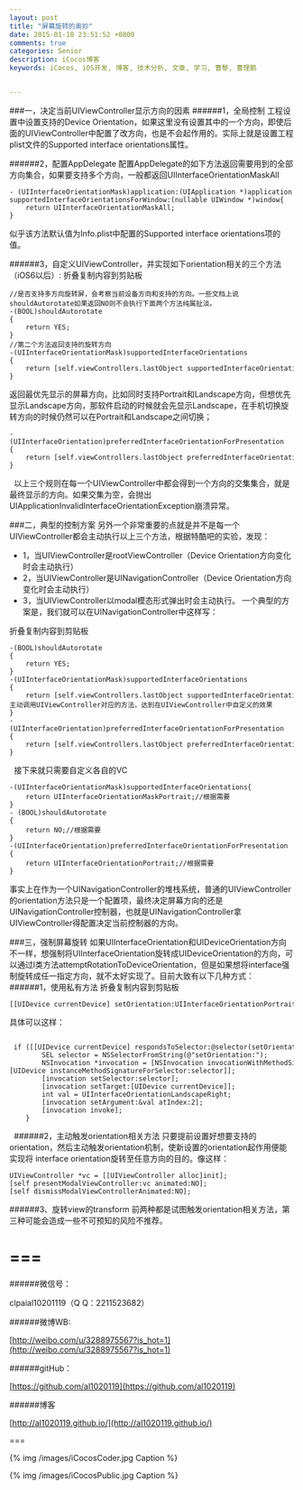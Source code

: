 ```yaml
---
layout: post
title: "屏幕旋转的奥妙"
date: 2015-01-10 23:51:52 +0800
comments: true
categories: Senior
description: iCocos博客
keywords: iCocos, iOS开发, 博客, 技术分析, 文章, 学习, 曹黎, 曹理鹏


---
```



###一，决定当前UIViewController显示方向的因素
######1，全局控制
工程设置中设置支持的Device Orientation，如果这里没有设置其中的一个方向，即使后面的UIViewController中配置了改方向，也是不会起作用的。实际上就是设置工程plist文件的Supported interface orientations属性。

######2，配置AppDelegate
配置AppDelegate的如下方法返回需要用到的全部方向集合，如果要支持多个方向，一般都返回UIInterfaceOrientationMaskAll

	- (UIInterfaceOrientationMask)application:(UIApplication *)application supportedInterfaceOrientationsForWindow:(nullable UIWindow *)window{
		return UIInterfaceOrientationMaskAll;
	}
似乎该方法默认值为Info.plist中配置的Supported interface orientations项的值。

######3，自定义UIViewController，并实现如下orientation相关的三个方法（iOS6以后）:
折叠复制内容到剪贴板

	//是否支持多方向旋转屏，会考察当前设备方向和支持的方向。一些文档上说shouldAutorotate如果返回NO则不会执行下面两个方法纯属扯淡。  
	-(BOOL)shouldAutorotate  
	{  
	    return YES;  
	}  
	//第二个方法返回支持的旋转方向  
	-(UIInterfaceOrientationMask)supportedInterfaceOrientations  
	{  
	    return [self.viewControllers.lastObject supportedInterfaceOrientations];  
	}  
返回最优先显示的屏幕方向，比如同时支持Portrait和Landscape方向，但想优先显示Landscape方向，那软件启动的时候就会先显示Landscape，在手机切换旋转方向的时候仍然可以在Portrait和Landscape之间切换；  

	-(UIInterfaceOrientation)preferredInterfaceOrientationForPresentation  
	{  
	    return [self.viewControllers.lastObject preferredInterfaceOrientationForPresentation];  
	}  
 
以上三个规则在每一个UIViewController中都会得到一个方向的交集集合，就是最终显示的方向。如果交集为空，会抛出UIApplicationInvalidInterfaceOrientationException崩溃异常。

###二，典型的控制方案
另外一个非常重要的点就是并不是每一个UIViewController都会主动执行以上三个方法，根据特酷吧的实验，发现：

* 1，当UIViewController是rootViewController（Device Orientation方向变化时会主动执行）
* 2，当UIViewController是UINavigationController（Device Orientation方向变化时会主动执行）
* 3，当UIViewController以modal模态形式弹出时会主动执行。
一个典型的方案是，我们就可以在UINavigationController中这样写：

折叠复制内容到剪贴板

	-(BOOL)shouldAutorotate  
	{  
	    return YES;  
	}  
	-(UIInterfaceOrientationMask)supportedInterfaceOrientations  
	{  
	    return [self.viewControllers.lastObject supportedInterfaceOrientations];//主动调用UIViewController对应的方法，达到在UIViewController中自定义的效果  
	}  
	-(UIInterfaceOrientation)preferredInterfaceOrientationForPresentation  
	{  
	    return [self.viewControllers.lastObject preferredInterfaceOrientationForPresentation];  
	}  
 
接下来就只需要自定义各自的VC

	-(UIInterfaceOrientationMask)supportedInterfaceOrientations{
	    return UIInterfaceOrientationMaskPortrait;//根据需要
	}
	- (BOOL)shouldAutorotate
	{
	    return NO;//根据需要
	}
	-(UIInterfaceOrientation)preferredInterfaceOrientationForPresentation
	{
	    return UIInterfaceOrientationPortrait;//根据需要
	}
事实上在作为一个UINavigationController的堆栈系统，普通的UIViewController的orientation方法只是一个配置项，最终决定屏幕方向的还是UINavigationController控制器，也就是UINavigationController拿UIViewController得配置决定当前控制器的方向。

###三，强制屏幕旋转
如果UIInterfaceOrientation和UIDeviceOrientation方向不一样，想强制将UIInterfaceOrientation旋转成UIDeviceOrientation的方向，可以通过l类方法attemptRotationToDeviceOrientation，但是如果想将interface强制旋转成任一指定方向，就不太好实现了。目前大致有以下几种方式：
######1，使用私有方法
折叠复制内容到剪贴板

	[[UIDevice currentDevice] setOrientation:UIInterfaceOrientationPortrait];  
具体可以这样：  
			
			 if ([[UIDevice currentDevice] respondsToSelector:@selector(setOrientation:)]) {  
	        SEL selector = NSSelectorFromString(@"setOrientation:");  
	        NSInvocation *invocation = [NSInvocation invocationWithMethodSignature:[UIDevice instanceMethodSignatureForSelector:selector]];  
	        [invocation setSelector:selector];  
	        [invocation setTarget:[UIDevice currentDevice]];  
	        int val = UIInterfaceOrientationLandscapeRight;  
	        [invocation setArgument:&val atIndex:2];  
	        [invocation invoke];  
	    }  
 
######2，主动触发orientation相关方法
只要提前设置好想要支持的orientation，然后主动触发orientation机制，使新设置的orientation起作用便能实现将 interface orientation旋转至任意方向的目的。像这样：

	UIViewController *vc = [[UIViewController alloc]init]; 
	[self presentModalViewController:vc animated:NO]; 
	[self dismissModalViewControllerAnimated:NO]; 

######3、旋转view的transform
前两种都是试图触发orientation相关方法，第三种可能会造成一些不可预知的风险不推荐。




===
===


######微信号：
	
clpaial10201119（Q Q：2211523682）
    
######微博WB:

[http://weibo.com/u/3288975567?is_hot=1](http://weibo.com/u/3288975567?is_hot=1)

######gitHub：


[https://github.com/al1020119](https://github.com/al1020119)
	
######博客

[http://al1020119.github.io/](http://al1020119.github.io/)

===

{% img /images/iCocosCoder.jpg Caption %}  

{% img /images/iCocosPublic.jpg Caption %}  